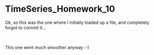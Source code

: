 # TimeSeries_Homework_10
Ok, so this was the one where I initially loaded up a file, and completely forgot to commit it...

</br>
</br>
This one went much smoother anyway :-)
